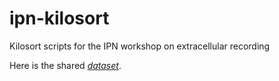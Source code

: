 # ipn-kilosort
Kilosort scripts for the IPN workshop on extracellular recording

Here is the shared [*dataset*](https://utoronto-my.sharepoint.com/:f:/r/personal/sara_mahallati_mail_utoronto_ca/Documents/PHD/AA-Postdoc/summerschool/IPN-Workshop-dataset?csf=1&web=1&e=I8wqUd).
